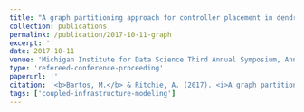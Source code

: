 ```yaml
---
title: "A graph partitioning approach for controller placement in dendritic networks"
collection: publications
permalink: /publication/2017-10-11-graph
excerpt: ''
date: 2017-10-11
venue: 'Michigan Institute for Data Science Third Annual Symposium, Ann Arbor, MI'
type: 'refereed-conference-proceeding'
paperurl: ''
citation: '<b>Bartos, M.</b> & Ritchie, A. (2017). <i>A graph partitioning approach for controller placement in dendritic networks</i>. Michigan Institute for Data Science Third Annual Symposium, Ann Arbor, MI. [Poster]'
tags: ['coupled-infrastructure-modeling']
---
```

